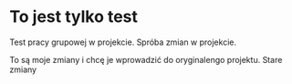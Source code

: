 # To jest tylko test
Test pracy grupowej w projekcie.
Spróba zmian w projekcie.

To są moje zmiany i chcę je wprowadzić do oryginalengo projektu.
Stare zmiany
